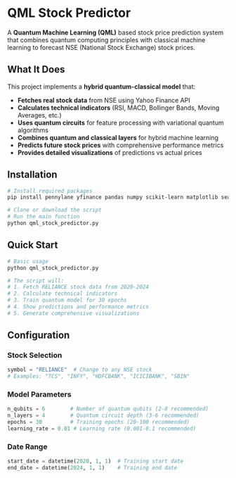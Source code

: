 # QML Stock Predictor

A **Quantum Machine Learning (QML)** based stock price prediction system that combines quantum computing principles with classical machine learning to forecast NSE (National Stock Exchange) stock prices.

##  What It Does

This project implements a **hybrid quantum-classical model** that:

-  **Fetches real stock data** from NSE using Yahoo Finance API
-  **Calculates technical indicators** (RSI, MACD, Bollinger Bands, Moving Averages, etc.)
-  **Uses quantum circuits** for feature processing with variational quantum algorithms
-  **Combines quantum and classical layers** for hybrid machine learning
-  **Predicts future stock prices** with comprehensive performance metrics
-  **Provides detailed visualizations** of predictions vs actual prices


## Installation

```bash
# Install required packages
pip install pennylane yfinance pandas numpy scikit-learn matplotlib seaborn

# Clone or download the script
# Run the main function
python qml_stock_predictor.py
```

## Quick Start

```python
# Basic usage
python qml_stock_predictor.py

# The script will:
# 1. Fetch RELIANCE stock data from 2020-2024
# 2. Calculate technical indicators
# 3. Train quantum model for 30 epochs
# 4. Show predictions and performance metrics
# 5. Generate comprehensive visualizations
```

## Configuration

### Stock Selection
```python
symbol = "RELIANCE"  # Change to any NSE stock
# Examples: "TCS", "INFY", "HDFCBANK", "ICICIBANK", "SBIN"
```

### Model Parameters
```python
n_qubits = 6        # Number of quantum qubits (2-8 recommended)
n_layers = 4        # Quantum circuit depth (3-6 recommended)  
epochs = 30         # Training epochs (20-100 recommended)
learning_rate = 0.01 # Learning rate (0.001-0.1 recommended)
```

### Date Range
```python
start_date = datetime(2020, 1, 1)  # Training start date
end_date = datetime(2024, 1, 1)    # Training end date
```



